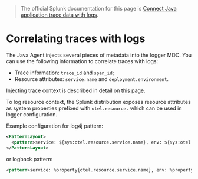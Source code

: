 > The official Splunk documentation for this page is [Connect Java application trace data with logs](https://docs.splunk.com/Observability/gdi/get-data-in/application/java/instrumentation/connect-traces-logs.html#nav-Connect-trace-data-with-logs).

# Correlating traces with logs

The Java Agent injects several pieces of metadata into the logger MDC.
You can use the following information to correlate traces with logs:

- Trace information: `trace_id` and `span_id`;
- Resource attributes: `service.name` and `deployment.environment`.

Injecting trace context is described in detail on
[this page](https://github.com/open-telemetry/opentelemetry-java-instrumentation/blob/main/docs/logger-mdc-instrumentation.md).

To log resource context, the Splunk distribution exposes resource attributes as
system properties prefixed with `otel.resource.` which can be used in logger
configuration.

Example configuration for log4j pattern:

```xml
<PatternLayout>
  <pattern>service: ${sys:otel.resource.service.name}, env: ${sys:otel.resource.environment} %m%n</pattern>
</PatternLayout>
```

or logback pattern:

```xml
<pattern>service: %property{otel.resource.service.name}, env: %property{otel.resource.environment}: %m%n</pattern>
```
